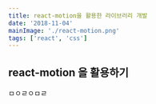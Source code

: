 ```yaml
---
title: react-motion을 활용한 라이브러리 개발
date: '2018-11-04'
mainImage: './react-motion.png'
tags: ['react', 'css']
---
```


## react-motion 을 활용하기

ㅁㅇㄹㅇㅁㄹ
